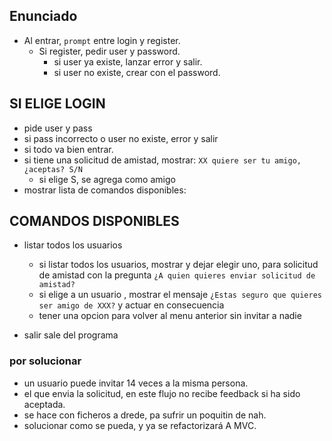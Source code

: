 ## Enunciado

-  Al entrar, `prompt` entre login y register.
    - Si register, pedir user y password.
        - si user ya existe, lanzar error y salir.
        - si user no existe, crear con el password.
    
    
## SI ELIGE LOGIN
- pide user y pass
- si pass incorrecto o user no existe, error y salir
- si todo va bien entrar.
- si tiene una solicitud de amistad, mostrar:
    `XX quiere ser tu amigo, ¿aceptas? S/N`
    - si elige S, se agrega como amigo
- mostrar lista de comandos disponibles:

## COMANDOS DISPONIBLES
- listar todos los usuarios
    - si listar todos los usuarios, mostrar y dejar elegir uno, para solicitud de amistad
    con la pregunta `¿A quien quieres enviar solicitud de amistad?`
    - si elige a un usuario , mostrar el mensaje `¿Estas seguro que quieres ser amigo de XXX?` y actuar en consecuencia
    - tener una opcion para volver al menu anterior sin invitar a nadie

- salir
sale del programa

### por solucionar

- un usuario puede invitar 14 veces a la misma persona.
- el que envia la solicitud, en este flujo no recibe feedback si ha sido aceptada.
- se hace con ficheros a drede, pa sufrir un poquitin de nah.
- solucionar como se pueda, y ya se refactorizará A MVC.